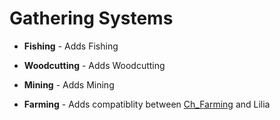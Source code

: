 # Gathering Systems

- **Fishing** - Adds Fishing

- **Woodcutting** - Adds Woodcutting

- **Mining** - Adds Mining

- **Farming** - Adds compatiblity between [Ch_Farming](https://www.gmodstore.com/market/view/farming-grow-plants-sell-crops) and Lilia
